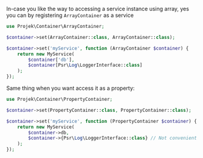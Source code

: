 In-case you like the way to accessing a service instance using array, yes you can by registering `ArrayContainer` as a service

```php
use Projek\Container\ArrayContainer;

$container->set(ArrayContainer::class, ArrayContainer::class);

$container->set('myService', function (ArrayContainer $container) {
    return new MyService(
        $container['db'],
        $container[Psr\Log\LoggerInterface::class]
    );
});
```

Same thing when you want access it as a property:

```php
use Projek\Container\PropertyContainer;

$container->set(PropertyContainer::class, PropertyContainer::class);

$container->set('myService', function (PropertyContainer $container) {
    return new MyService(
        $container->db,
        $container->{Psr\Log\LoggerInterface::class} // Not convenient indeed, but yes you could 😅
    );
});
```